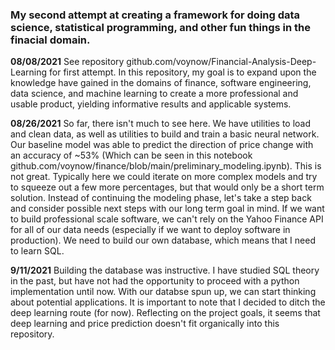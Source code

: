 ### My second attempt at creating a framework for doing data science, statistical programming, and other fun things in the finacial domain.

**08/08/2021** See repository github.com/voynow/Financial-Analysis-Deep-Learning for first attempt. 
In this repository, my goal is to expand upon the knowledge have gained in the domains of finance, software engineering, data science, and machine learning to create a more professional and usable product, yielding informative results and applicable systems.

**08/26/2021** So far, there isn't much to see here. We have utilities to load and clean data, as well as utilities to build and train a basic neural network. Our baseline model was able to predict the direction of price change with an accuracy of ~53% (Which can be seen in this notebook github.com/voynow/finance/blob/main/preliminary_modeling.ipynb). This is not great. Typically here we could iterate on more complex models and try to squeeze out a few more percentages, but that would only be a short term solution. Instead of continuing the modeling phase, let's take a step back and consider possible next steps with our long term goal in mind. If we want to build professional scale software, we can't rely on the Yahoo Finance API for all of our data needs (especially if we want to deploy software in production). We need to build our own database, which means that I need to learn SQL.

**9/11/2021** Building the database was instructive. I have studied SQL theory in the past, but have not had the opportunity to proceed with a python implementation until now. With our databse spun up, we can start thinking about potential applications. It is important to note that I decided to ditch the deep learning route (for now). Reflecting on the project goals, it seems that deep learning and price prediction doesn't fit organically into this repository. 
